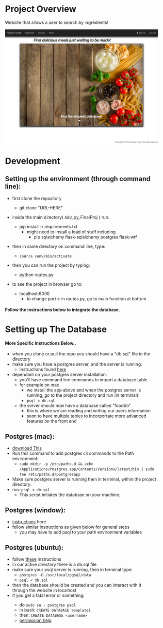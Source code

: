 # Project Overview
  Website that allows a user to search by ingredients!

  ![alt tag](static/img/homepage.png)

# Development

## Setting up the environment (through command line):
  - first clone the repository
    - git clone "URL-HERE"
  - inside the main directory( adv_py_FinalProj ) run:
    - pip install -r requirements.txt
      - might need to install a load of stuff including
        - pip sqlalchemy flask-sqlalchemy postgres flask-wtf
  - then in same directory on command line, type:
    - `source venv/bin/activate`
  - then you can run the project by typing:
    - python routes.py

  - to see the project in browser go to:
    - localhost:8000
      - to change port-> in routes.py, go to main function at bottom

####  Follow the instructions below to integrate the database.

# Setting up The Database
#### More Specific Instructions Below..
  - when you clone or pull the repo you should have a "db.sql" file in the directory
  - make sure you have a postgres server, and the server is running.
    - Instructions found [here](https://www.postgresql.org/download/)
  - dependant on your postgres server installation:
    - you'll have command line commands to import a database table
    - for example on mac
      - we install the app above and when the postgres server is running,
        go to the project directory and run (in terminal):
      - `psql < db.sql`
    - the server should now have a database called "fooddb"
      - this is where we are reading and writing our users information
      - soon to have multiple tables to incorportate more advanced
       features on the front end

## Postgres (mac):
  - [download This](https://postgresapp.com/documentation/all-versions.html)
  - Run this command to add postgres cli commands to the Path environment:
    - `sudo mkdir -p /etc/paths.d && echo /Applications/Postgres.app/Contents/Versions/latest/bin | sudo tee /etc/paths.d/postgresapp`
  - Make sure postgres server is running then in terminal, within the project directory:
  - run: `psql < db.sql`
    - This script initiates the database on your machine.

## Postgres (window):
  - [instructions](https://www.postgresql.org/download/windows/) here
  - follow similar instructions as given below for general steps
    - you may have to add psql to your path environment variables

## Postgres (ubuntu):
  - follow [these](https://www.postgresql.org/download/linux/ubuntu/) instructions
  - in our active directory there is a db.sql file
  - make sure your psql server is running, then in terminal type:
    - `postgres -D /usr/local/pgsql/data`
    - `psql < db.sql`
  - then the database should be created and you can interact with it through the website in localhost
  - if you get a <username> fatal error or something:
    - do `sudo su - postgres psql`
    - in bash: `CREATE DATABASE template1`
    - then: `CREATE DATABASE <username>`
    - [permission help](https://dba.stackexchange.com/questions/33285/granting-a-user-account-permission-to-create-databases-in-postgresql)
